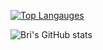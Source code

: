 [![Top Langauges](https://github-readme-stats.vercel.app/api/top-langs/?username=brishar0n&theme=algolia)](https://github.com/brishar0n/github-readme-stats)

![Bri's GitHub stats](https://github-readme-stats.vercel.app/api?username=brishar0n&show_icons=true&theme=algolia)
